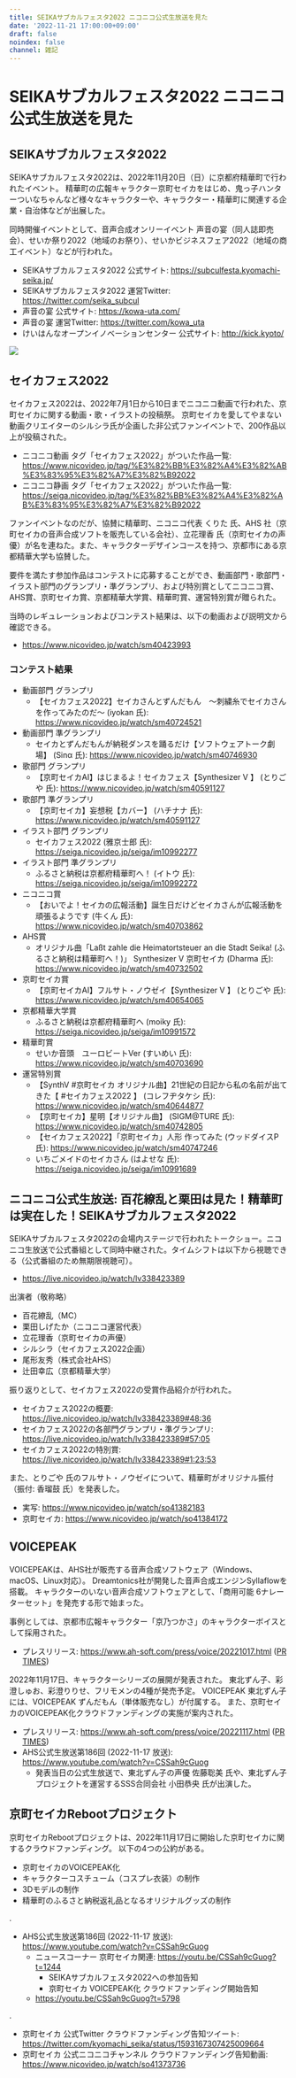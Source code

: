 ```yaml
---
title: SEIKAサブカルフェスタ2022 ニコニコ公式生放送を見た
date: '2022-11-21 17:00:00+09:00'
draft: false
noindex: false
channel: 雑記
---
```

# SEIKAサブカルフェスタ2022 ニコニコ公式生放送を見た

## SEIKAサブカルフェスタ2022

SEIKAサブカルフェスタ2022は、2022年11月20日（日）に京都府精華町で行われたイベント。
精華町の広報キャラクター京町セイカをはじめ、鬼っ子ハンターついなちゃんなど様々なキャラクターや、キャラクター・精華町に関連する企業・自治体などが出展した。

同時開催イベントとして、音声合成オンリーイベント 声音の宴（同人誌即売会）、せいか祭り2022（地域のお祭り）、せいかビジネスフェア2022（地域の商工イベント）などが行われた。

- SEIKAサブカルフェスタ2022 公式サイト: <https://subculfesta.kyomachi-seika.jp/>
- SEIKAサブカルフェスタ2022 運営Twitter: <https://twitter.com/seika_subcul>
- 声音の宴 公式サイト: <https://kowa-uta.com/>
- 声音の宴 運営Twitter: <https://twitter.com/kowa_uta>
- けいはんなオープンイノベーションセンター 公式サイト: <http://kick.kyoto/>

![](images/website.png)


## セイカフェス2022

セイカフェス2022は、2022年7月1日から10日までニコニコ動画で行われた、京町セイカに関する動画・歌・イラストの投稿祭。
京町セイカを愛してやまない動画クリエイターのシルシラ氏が企画した非公式ファンイベントで、200作品以上が投稿された。

- ニコニコ動画 タグ「セイカフェス2022」がついた作品一覧: <https://www.nicovideo.jp/tag/%E3%82%BB%E3%82%A4%E3%82%AB%E3%83%95%E3%82%A7%E3%82%B92022>
- ニコニコ静画 タグ「セイカフェス2022」がついた作品一覧: <https://seiga.nicovideo.jp/tag/%E3%82%BB%E3%82%A4%E3%82%AB%E3%83%95%E3%82%A7%E3%82%B92022>

ファンイベントなのだが、協賛に精華町、ニコニコ代表 くりた 氏、AHS 社（京町セイカの音声合成ソフトを販売している会社）、立花理香 氏（京町セイカの声優）が名を連ねた。また、キャラクターデザインコースを持つ、京都市にある京都精華大学も協賛した。

要件を満たす参加作品はコンテストに応募することができ、動画部門・歌部門・イラスト部門のグランプリ・準グランプリ、および特別賞としてニコニコ賞、AHS賞、京町セイカ賞、京都精華大学賞、精華町賞、運営特別賞が贈られた。

当時のレギュレーションおよびコンテスト結果は、以下の動画および説明文から確認できる。

- <https://www.nicovideo.jp/watch/sm40423993>


### コンテスト結果

- 動画部門 グランプリ
  - 【セイカフェス2022】セイカさんとずんだもん　～刺繍糸でセイカさんを作ってみたのだ～ (iyokan 氏): <https://www.nicovideo.jp/watch/sm40724521>
- 動画部門 準グランプリ
  - セイカとずんだもんが納税ダンスを踊るだけ【ソフトウェアトーク劇場】 (Sinα 氏): <https://www.nicovideo.jp/watch/sm40746930>
- 歌部門 グランプリ
  - 【京町セイカAI】はじまるよ！セイカフェス【Synthesizer V 】 (とりごや 氏): <https://www.nicovideo.jp/watch/sm40591127>
- 歌部門 準グランプリ
  - 【京町セイカ】妄想税【カバー】 (ハチナナ 氏): <https://www.nicovideo.jp/watch/sm40591127>
- イラスト部門 グランプリ
  - セイカフェス2022 (雅京士郎 氏): <https://seiga.nicovideo.jp/seiga/im10992277>
- イラスト部門 準グランプリ
  - ふるさと納税は京都府精華町へ！ (イトウ 氏): <https://seiga.nicovideo.jp/seiga/im10992272>
- ニコニコ賞
  - 【おいでよ！セイカの広報活動】誕生日だけどセイカさんが広報活動を頑張るようです (牛くん 氏): <https://www.nicovideo.jp/watch/sm40703862>
- AHS賞
  - オリジナル曲「Laßt zahle die Heimatortsteuer an die Stadt Seika! (ふるさと納税は精華町へ！)」 Synthesizer V 京町セイカ (Dharma 氏): <https://www.nicovideo.jp/watch/sm40732502>
- 京町セイカ賞
  - 【京町セイカAI】フルサト・ノウゼイ【Synthesizer V 】 (とりごや 氏): <https://www.nicovideo.jp/watch/sm40654065>
- 京都精華大学賞
  - ふるさと納税は京都府精華町へ (moiky 氏): <https://seiga.nicovideo.jp/seiga/im10991572>
- 精華町賞
  - せいか音頭　ユーロビートVer (すいめい 氏): <https://www.nicovideo.jp/watch/sm40703690>
- 運営特別賞
  - 【SynthV #京町セイカ オリジナル曲】21世紀の日記から私の名前が出てきた【 #セイカフェス2022 】 (コレフヂタケシ 氏): <https://www.nicovideo.jp/watch/sm40644877>
  - 【京町セイカ】星明【オリジナル曲】 (SIGM@TURE 氏): <https://www.nicovideo.jp/watch/sm40742805>
  - 【セイカフェス2022】「京町セイカ」人形 作ってみた (ウッドダイスP 氏): <https://www.nicovideo.jp/watch/sm40747246>
  - いちごメイドのセイカさん (はよせな 氏): <https://seiga.nicovideo.jp/seiga/im10991689>


## ニコニコ公式生放送: 百花繚乱と栗田は見た！精華町は実在した！SEIKAサブカルフェスタ2022

SEIKAサブカルフェスタ2022の会場内ステージで行われたトークショー。ニコニコ生放送で公式番組として同時中継された。タイムシフトは以下から視聴できる（公式番組のため無期限視聴可）。

- <https://live.nicovideo.jp/watch/lv338423389>

出演者（敬称略）

- 百花繚乱（MC）
- 栗田しげたか（ニコニコ運営代表）
- 立花理香（京町セイカの声優）
- シルシラ（セイカフェス2022企画）
- 尾形友秀（株式会社AHS）
- 辻田幸広（京都精華大学）

振り返りとして、セイカフェス2022の受賞作品紹介が行われた。

- セイカフェス2022の概要: <https://live.nicovideo.jp/watch/lv338423389#48:36>
- セイカフェス2022の各部門グランプリ・準グランプリ: <https://live.nicovideo.jp/watch/lv338423389#57:05>
- セイカフェス2022の特別賞: <https://live.nicovideo.jp/watch/lv338423389#1:23:53>

また、とりごや 氏のフルサト・ノウゼイについて、精華町がオリジナル振付（振付: 香瑠鼓 氏）を発表した。

- 実写: <https://www.nicovideo.jp/watch/so41382183>
- 京町セイカ: <https://www.nicovideo.jp/watch/so41384172>


## VOICEPEAK

VOICEPEAKは、AHS社が販売する音声合成ソフトウェア（Windows、macOS、Linux対応）。
Dreamtonics社が開発した音声合成エンジンSyllaflowを搭載。
キャラクターのいない音声合成ソフトウェアとして、「商用可能 6ナレーターセット」を発売する形で始まった。

事例としては、京都市広報キャラクター「京乃つかさ」のキャラクターボイスとして採用された。

- プレスリリース: <https://www.ah-soft.com/press/voice/20221017.html> ([PR TIMES](https://prtimes.jp/main/html/rd/p/000000024.000060783.html))

2022年11月17日、キャラクターシリーズの展開が発表された。
東北ずん子、彩澄しゅお、彩澄りりせ、フリモメンの4種が発売予定。
VOICEPEAK 東北ずん子には、VOICEPEAK ずんだもん（単体販売なし）が付属する。
また、京町セイカのVOICEPEAK化クラウドファンディングの実施が案内された。

- プレスリリース: <https://www.ah-soft.com/press/voice/20221117.html> ([PR TIMES](https://prtimes.jp/main/html/rd/p/000000025.000060783.html))
- AHS公式生放送第186回 (2022-11-17 放送): <https://www.youtube.com/watch?v=CSSah9cGuog>
  - 発表当日の公式生放送で、東北ずん子の声優 佐藤聡美 氏や、東北ずん子プロジェクトを運営するSSS合同会社 小田恭央 氏が出演した。


## 京町セイカRebootプロジェクト

京町セイカRebootプロジェクトは、2022年11月17日に開始した京町セイカに関するクラウドファンディング。
以下の4つの公約がある。

- 京町セイカのVOICEPEAK化
- キャラクターコスチューム（コスプレ衣装）の制作
- 3Dモデルの制作
- 精華町のふるさと納税返礼品となるオリジナルグッズの制作

.

- AHS公式生放送第186回 (2022-11-17 放送): <https://www.youtube.com/watch?v=CSSah9cGuog>
  - ニュースコーナー 京町セイカ関連: <https://youtu.be/CSSah9cGuog?t=1244>
    - SEIKAサブカルフェスタ2022への参加告知
    - 京町セイカ VOICEPEAK化 クラウドファンディング開始告知
  - <https://youtu.be/CSSah9cGuog?t=5798>

.

- 京町セイカ 公式Twitter クラウドファンディング告知ツイート: <https://twitter.com/kyomachi_seika/status/1593167307425009664>
- 京町セイカ 公式ニコニコチャンネル クラウドファンディング告知動画: <https://www.nicovideo.jp/watch/so41373736>
